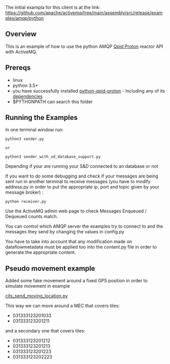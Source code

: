 
The initial exampla for this client is at the link: https://github.com/apache/activemq/tree/main/assembly/src/release/examples/amqp/python

## Overview
This is an example of how to use the python AMQP [Qpid Proton](https://qpid.apache.org/proton/index.html) reactor API with ActiveMQ.

## Prereqs
- linux
- python 3.5+
- you have successfully installed [python-qpid-proton](https://pypi.python.org/pypi/python-qpid-proton) - including any of its [dependencies](https://github.com/apache/qpid-proton/blob/master/INSTALL.md)
- $PYTHONPATH can search this folder

## Running the Examples
In one terminal window run:

    python3 sender.py

    or

    python3 sender_with_sd_database_support.py

Depending if your are running your S&D connected to an database or not


If you want to do some debugging and check if your messages are being sent run in another terminal to receive messages (you have to modify address.py in order to put the appropriate ip, port and topic given by your message broker) :

    python receiver.py

Use the ActiveMQ admin web page to check Messages Enqueued / Dequeued counts match. 

You can control which AMQP server the examples try to connect to and the messages they send by changing the values in config.py

You have to take into account that any modification made on dataflowmetadata must be applied too into the content.py file in order to generate the appropriate content.

## Pseudo movement example

Added some fake movement around a fixed GPS position in order to simulate movement in example

[cits_send_moving_location.py](cits_send_moving_location.py)

This way we can move around a MEC that covers tiles:

* 031333123201033
* 031333123201211

and a secondary one that covers tiles:

* 031333123201212
* 031333123201213
* 031333123201223
* 031333123202223

